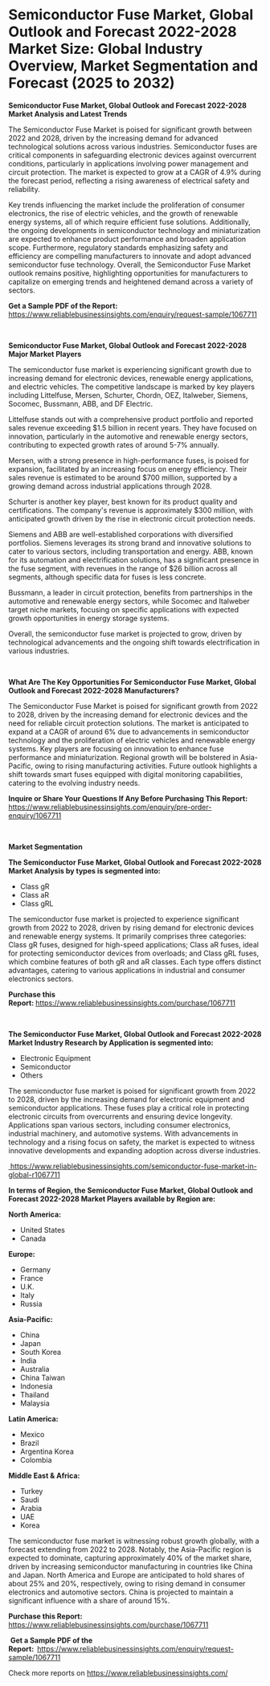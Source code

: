 <p><h1>Semiconductor Fuse Market, Global Outlook and Forecast 2022-2028 Market Size: Global Industry Overview, Market Segmentation and Forecast (2025 to 2032)</h1></p><p><strong>Semiconductor Fuse Market, Global Outlook and Forecast 2022-2028 Market Analysis and Latest Trends</strong></p>
<p><p>The Semiconductor Fuse Market is poised for significant growth between 2022 and 2028, driven by the increasing demand for advanced technological solutions across various industries. Semiconductor fuses are critical components in safeguarding electronic devices against overcurrent conditions, particularly in applications involving power management and circuit protection. The market is expected to grow at a CAGR of 4.9% during the forecast period, reflecting a rising awareness of electrical safety and reliability.</p><p>Key trends influencing the market include the proliferation of consumer electronics, the rise of electric vehicles, and the growth of renewable energy systems, all of which require efficient fuse solutions. Additionally, the ongoing developments in semiconductor technology and miniaturization are expected to enhance product performance and broaden application scope. Furthermore, regulatory standards emphasizing safety and efficiency are compelling manufacturers to innovate and adopt advanced semiconductor fuse technology. Overall, the Semiconductor Fuse Market outlook remains positive, highlighting opportunities for manufacturers to capitalize on emerging trends and heightened demand across a variety of sectors.</p></p>
<p><strong>Get a Sample PDF of the Report:&nbsp;</strong> <a href="https://www.reliablebusinessinsights.com/enquiry/request-sample/1067711?utm_campaign=3054&utm_medium=2&utm_source=Github&utm_content=ia&utm_term=21032025&utm_id=semiconductor-fuse-market-global-outlook-and-forecast-2022-2028">https://www.reliablebusinessinsights.com/enquiry/request-sample/1067711</a></p>
<p>&nbsp;</p>
<p><strong>Semiconductor Fuse Market, Global Outlook and Forecast 2022-2028 Major Market Players</strong></p>
<p><p>The semiconductor fuse market is experiencing significant growth due to increasing demand for electronic devices, renewable energy applications, and electric vehicles. The competitive landscape is marked by key players including Littelfuse, Mersen, Schurter, Chordn, OEZ, Italweber, Siemens, Socomec, Bussmann, ABB, and DF Electric.</p><p>Littelfuse stands out with a comprehensive product portfolio and reported sales revenue exceeding $1.5 billion in recent years. They have focused on innovation, particularly in the automotive and renewable energy sectors, contributing to expected growth rates of around 5-7% annually.</p><p>Mersen, with a strong presence in high-performance fuses, is poised for expansion, facilitated by an increasing focus on energy efficiency. Their sales revenue is estimated to be around $700 million, supported by a growing demand across industrial applications through 2028.</p><p>Schurter is another key player, best known for its product quality and certifications. The company's revenue is approximately $300 million, with anticipated growth driven by the rise in electronic circuit protection needs.</p><p>Siemens and ABB are well-established corporations with diversified portfolios. Siemens leverages its strong brand and innovative solutions to cater to various sectors, including transportation and energy. ABB, known for its automation and electrification solutions, has a significant presence in the fuse segment, with revenues in the range of $26 billion across all segments, although specific data for fuses is less concrete.</p><p>Bussmann, a leader in circuit protection, benefits from partnerships in the automotive and renewable energy sectors, while Socomec and Italweber target niche markets, focusing on specific applications with expected growth opportunities in energy storage systems.</p><p>Overall, the semiconductor fuse market is projected to grow, driven by technological advancements and the ongoing shift towards electrification in various industries.</p></p>
<p>&nbsp;</p>
<p><strong>What Are The Key Opportunities For Semiconductor Fuse Market, Global Outlook and Forecast 2022-2028 Manufacturers?</strong></p>
<p><p>The Semiconductor Fuse Market is poised for significant growth from 2022 to 2028, driven by the increasing demand for electronic devices and the need for reliable circuit protection solutions. The market is anticipated to expand at a CAGR of around 6% due to advancements in semiconductor technology and the proliferation of electric vehicles and renewable energy systems. Key players are focusing on innovation to enhance fuse performance and miniaturization. Regional growth will be bolstered in Asia-Pacific, owing to rising manufacturing activities. Future outlook highlights a shift towards smart fuses equipped with digital monitoring capabilities, catering to the evolving industry needs.</p></p>
<p><strong>Inquire or Share Your Questions If Any Before Purchasing This Report:</strong> <a href="https://www.reliablebusinessinsights.com/enquiry/pre-order-enquiry/1067711?utm_campaign=3054&utm_medium=2&utm_source=Github&utm_content=ia&utm_term=21032025&utm_id=semiconductor-fuse-market-global-outlook-and-forecast-2022-2028">https://www.reliablebusinessinsights.com/enquiry/pre-order-enquiry/1067711</a></p>
<p>&nbsp;</p>
<p><strong>Market Segmentation</strong></p>
<p><strong>The Semiconductor Fuse Market, Global Outlook and Forecast 2022-2028 Market Analysis by types is segmented into:</strong></p>
<p><ul><li>Class gR</li><li>Class aR</li><li>Class gRL</li></ul></p>
<p><p>The semiconductor fuse market is projected to experience significant growth from 2022 to 2028, driven by rising demand for electronic devices and renewable energy systems. It primarily comprises three categories: Class gR fuses, designed for high-speed applications; Class aR fuses, ideal for protecting semiconductor devices from overloads; and Class gRL fuses, which combine features of both gR and aR classes. Each type offers distinct advantages, catering to various applications in industrial and consumer electronics sectors.</p></p>
<p><strong>Purchase this Report:&nbsp;</strong><a href="https://www.reliablebusinessinsights.com/purchase/1067711?utm_campaign=3054&utm_medium=2&utm_source=Github&utm_content=ia&utm_term=21032025&utm_id=semiconductor-fuse-market-global-outlook-and-forecast-2022-2028">https://www.reliablebusinessinsights.com/purchase/1067711</a></p>
<p>&nbsp;</p>
<p><strong>The Semiconductor Fuse Market, Global Outlook and Forecast 2022-2028 Market Industry Research by Application is segmented into:</strong></p>
<p><ul><li>Electronic Equipment</li><li>Semiconductor</li><li>Others</li></ul></p>
<p><p>The semiconductor fuse market is poised for significant growth from 2022 to 2028, driven by the increasing demand for electronic equipment and semiconductor applications. These fuses play a critical role in protecting electronic circuits from overcurrents and ensuring device longevity. Applications span various sectors, including consumer electronics, industrial machinery, and automotive systems. With advancements in technology and a rising focus on safety, the market is expected to witness innovative developments and expanding adoption across diverse industries.</p></p>
<p><a href="https://www.reliablebusinessinsights.com/semiconductor-fuse-market-in-global-r1067711?utm_campaign=3054&utm_medium=2&utm_source=Github&utm_content=ia&utm_term=21032025&utm_id=semiconductor-fuse-market-global-outlook-and-forecast-2022-2028">&nbsp;https://www.reliablebusinessinsights.com/semiconductor-fuse-market-in-global-r1067711</a></p>
<p><strong>In terms of Region, the Semiconductor Fuse Market, Global Outlook and Forecast 2022-2028 Market Players available by Region are:</strong></p>
<p>
    <p> <strong> North America: </strong>
        <ul>
            <li>United States</li>
            <li>Canada</li>
        </ul>
        </p> 
    <p> <strong> Europe: </strong>
        <ul>
            <li>Germany</li>
            <li>France</li>
            <li>U.K.</li>
            <li>Italy</li>
            <li>Russia</li>
        </ul>
        </p> 
    <p> <strong> Asia-Pacific: </strong>
        <ul>
            <li>China</li>
            <li>Japan</li>
            <li>South Korea</li>
            <li>India</li>
            <li>Australia</li>
            <li>China Taiwan</li>
            <li>Indonesia</li>
            <li>Thailand</li>
            <li>Malaysia</li>
        </ul>
        </p> 
    <p> <strong> Latin America: </strong>
        <ul>
            <li>Mexico</li>
            <li>Brazil</li>
            <li>Argentina Korea</li>
            <li>Colombia</li>
        </ul>
        </p> 
    <p> <strong> Middle East & Africa: </strong>
        <ul>
            <li>Turkey</li>
            <li>Saudi</li>
            <li>Arabia</li>
            <li>UAE</li>
            <li>Korea</li>
        </ul>
    </p>
    </p>
<p><p>The semiconductor fuse market is witnessing robust growth globally, with a forecast extending from 2022 to 2028. Notably, the Asia-Pacific region is expected to dominate, capturing approximately 40% of the market share, driven by increasing semiconductor manufacturing in countries like China and Japan. North America and Europe are anticipated to hold shares of about 25% and 20%, respectively, owing to rising demand in consumer electronics and automotive sectors. China is projected to maintain a significant influence with a share of around 15%.</p></p>
<p><strong>Purchase this Report: </strong><a href="https://www.reliablebusinessinsights.com/purchase/1067711?utm_campaign=3054&utm_medium=2&utm_source=Github&utm_content=ia&utm_term=21032025&utm_id=semiconductor-fuse-market-global-outlook-and-forecast-2022-2028">https://www.reliablebusinessinsights.com/purchase/1067711</a></p>
<p>&nbsp;<strong>Get a Sample PDF of the Report:&nbsp;&nbsp;</strong><a href="https://www.reliablebusinessinsights.com/enquiry/request-sample/1067711?utm_campaign=3054&utm_medium=2&utm_source=Github&utm_content=ia&utm_term=21032025&utm_id=semiconductor-fuse-market-global-outlook-and-forecast-2022-2028">https://www.reliablebusinessinsights.com/enquiry/request-sample/1067711</a></p>
<p><strong></strong></p>
<p>Check more reports on <a href="https://www.reliablebusinessinsights.com/?utm_campaign=3054&utm_medium=2&utm_source=Github&utm_content=ia&utm_term=21032025&utm_id=semiconductor-fuse-market-global-outlook-and-forecast-2022-2028">https://www.reliablebusinessinsights.com/</a></p>